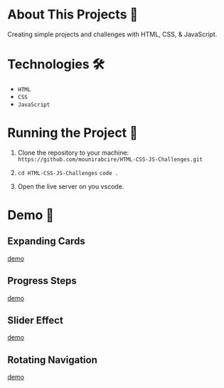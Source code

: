 # About This Projects 🚀
Creating simple projects and challenges with HTML, CSS, & JavaScript.

# Technologies 🛠️
- `HTML`
- `CSS`
- `JavaScript`

# Running the Project 🚦
1. Clone the repository to your machine: `https://github.com/mounirabcire/HTML-CSS-JS-Challenges.git`

2.  `cd HTML-CSS-JS-Challenges` `code .`

3. Open the live server on you vscode.

# Demo 📸
## Expanding Cards
[demo](https://github.com/mounirabcire/HTML-CSS-JS-Challenges/assets/153240368/aec40575-cca8-4b19-b0d8-1d9ed16460f5)

## Progress Steps
[demo](https://github.com/mounirabcire/HTML-CSS-JS-Challenges/assets/153240368/2f410b58-7b87-4be6-a004-e3fb99630595)

## Slider Effect
[demo](https://github.com/mounirabcire/HTML-CSS-JS-Challenges/assets/153240368/f6b35d62-f391-47d1-94d0-fe5ba605a64b)

## Rotating Navigation
[demo](https://github.com/mounirabcire/HTML-CSS-JS-Challenges/assets/153240368/2b5c8feb-8338-473e-9de2-041639561160)
